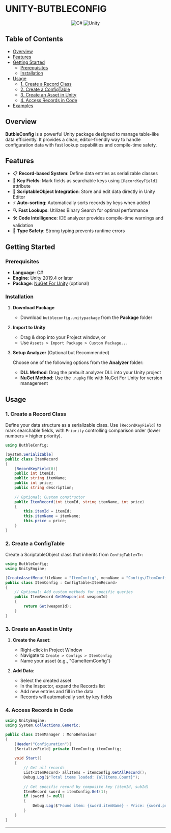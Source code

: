 # UNITY-BUTBLECONFIG

<p align="center">
  <img src="https://img.shields.io/badge/C%23-239120?style=flat&logo=csharp&logoColor=white" alt="C#">
  <img src="https://img.shields.io/badge/Unity-100000?style=flat&logo=unity&logoColor=white" alt="Unity">
</p>

## Table of Contents

- [Overview](#overview)
- [Features](#features)
- [Getting Started](#getting-started)
  - [Prerequisites](#prerequisites)
  - [Installation](#installation)
- [Usage](#usage)
  - [1. Create a Record Class](#1-create-a-record-class)
  - [2. Create a ConfigTable](#2-create-a-configtable)
  - [3. Create an Asset in Unity](#3-create-an-asset-in-unity)
  - [4. Access Records in Code](#4-access-records-in-code)
- [Examples](#examples)

## Overview

**ButbleConfig** is a powerful Unity package designed to manage table-like data efficiently. It provides a clean, editor-friendly way to handle configuration data with fast lookup capabilities and compile-time safety.

## Features

- 📋 **Record-based System**: Define data entries as serializable classes
- 🔑 **Key Fields**: Mark fields as searchable keys using `[RecordKeyField]` attribute
- 📝 **ScriptableObject Integration**: Store and edit data directly in Unity Editor
- ⚡ **Auto-sorting**: Automatically sorts records by keys when added
- 🔍 **Fast Lookups**: Utilizes Binary Search for optimal performance
- 🛠️ **Code Intelligence**: IDE analyzer provides compile-time warnings and validation
- 🎯 **Type Safety**: Strong typing prevents runtime errors

## Getting Started

### Prerequisites

- **Language**: C#
- **Engine**: Unity 2019.4 or later
- **Package**: [NuGet For Unity](https://github.com/GlitchEnzo/NuGetForUnity) (optional)

### Installation

1. **Download Package**
   - Download `butbleconfig.unitypackage` from the **Package** folder

2. **Import to Unity**
   - Drag & drop into your Project window, or
   - Use `Assets > Import Package > Custom Package...`

3. **Setup Analyzer** (Optional but Recommended)
   
   Choose one of the following options from the **Analyzer** folder:
   
   - **DLL Method**: Drag the prebuilt analyzer DLL into your Unity project
   - **NuGet Method**: Use the `.nupkg` file with NuGet For Unity for version management

## Usage

### 1. Create a Record Class

Define your data structure as a serializable class. Use `[RecordKeyField]` to mark searchable fields, with `Priority` controlling comparison order (lower numbers = higher priority).

```cs
using ButbleConfig;

[System.Serializable]
public class ItemRecord
{
    [RecordKeyField(0)] 
    public int itemId;    
    public string itemName;
    public int price;
    public string description;
    
    // Optional: Custom constructor
    public ItemRecord(int itemId, string itemName, int price)
    {
        this.itemId = itemId;
        this.itemName = itemName;
        this.price = price;
    }
}
```

### 2. Create a ConfigTable

Create a ScriptableObject class that inherits from `ConfigTable<T>`:

```cs
using ButbleConfig;
using UnityEngine;

[CreateAssetMenu(fileName = "ItemConfig", menuName = "Configs/ItemConfig")]
public class ItemConfig : ConfigTable<ItemRecord> 
{
    // Optional: Add custom methods for specific queries
    public ItemRecord GetWeapon(int weaponId)
    {
        return Get(weaponId);
    }
}
```

### 3. Create an Asset in Unity

1. **Create the Asset**:
   - Right-click in Project Window
   - Navigate to `Create > Configs > ItemConfig`
   - Name your asset (e.g., "GameItemConfig")

2. **Add Data**:
   - Select the created asset
   - In the Inspector, expand the Records list
   - Add new entries and fill in the data
   - Records will automatically sort by key fields

### 4. Access Records in Code

```cs
using UnityEngine;
using System.Collections.Generic;

public class ItemManager : MonoBehaviour
{
    [Header("Configuration")]
    [SerializeField] private ItemConfig itemConfig;
    
    void Start()
    {
        // Get all records
        List<ItemRecord> allItems = itemConfig.GetAllRecord();
        Debug.Log($"Total items loaded: {allItems.Count}");
        
        // Get specific record by composite key (itemId, subId)
        ItemRecord sword = itemConfig.Get(1);
        if (sword != null)
        {
            Debug.Log($"Found item: {sword.itemName} - Price: {sword.price}");
        }
    }
}
```

---
